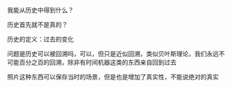 我能从历史中得到什么？

历史首先就不是真的？

历史的定义：过去的变化

问题是历史可以被回溯吗，可以，但只是近似回溯，类似贝叶斯理论，我们永远不可能百分之百的回溯，除非有时间机器这类的东西亲自回到过去

照片这种东西可以保存当时的场景，但是也是增加了真实性，不能说绝对的真实

 


